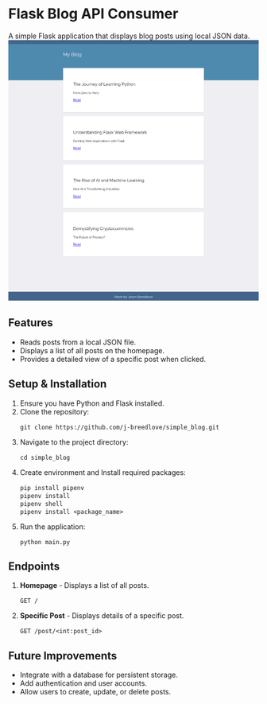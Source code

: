 
# Flask Blog API Consumer

A simple Flask application that displays blog posts using local JSON data.
![simple_blog.png](simple_blog.png)
## Features

- Reads posts from a local JSON file.
- Displays a list of all posts on the homepage.
- Provides a detailed view of a specific post when clicked.

## Setup & Installation

1. Ensure you have Python and Flask installed.
2. Clone the repository:
   ```
   git clone https://github.com/j-breedlove/simple_blog.git
   ```
3. Navigate to the project directory:
   ```
   cd simple_blog
   ```
4. Create environment and Install required packages:
   ```
   pip install pipenv
   pipenv install
   pipenv shell
   pipenv install <package_name>
   ```
5. Run the application:
   ```
   python main.py
   ```

## Endpoints

1. **Homepage** - Displays a list of all posts.
   ```
   GET /
   ```
2. **Specific Post** - Displays details of a specific post.
   ```
   GET /post/<int:post_id>
   ```

## Future Improvements

- Integrate with a database for persistent storage.
- Add authentication and user accounts.
- Allow users to create, update, or delete posts.

